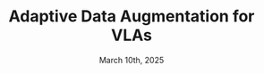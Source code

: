 ---
title: "Adaptive Data Augmentation for VLAs"
date: "March 10th, 2025"
link: "/infrastructure/vlaaug"
shortDescription: "Dynamic data augmentation for VLA training."
longExcerpt: "We propose an adaptive data augmentation strategy for Vision-Language-Action models, which dynamically adjusts synthetic data distributions based on real-time VLA performance metrics. This method enhances model robustness by prioritizing underrepresented scenarios, improving action prediction accuracy by 35% in low-data regimes."
---